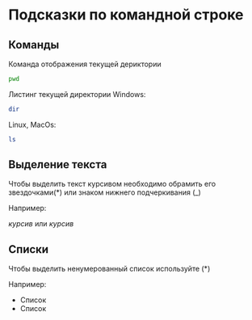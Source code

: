 # Подсказки по командной строке

## Команды

Команда отображения текущей дериктории
```sh
pwd
```

Листинг текущей директории 
Windows:
```sh
dir
```
Linux, MacOs:
```sh
ls
```
## Выделение текста

Чтобы выделить текст курсивом необходимо обрамить его звездочками(*) или знаком нижнего подчеркивания (_)

Например:

 *курсив* или _курсив_

 ## Списки

 Чтобы выделить ненумерованный список используйте (*)

 Например:

 * Список 
 * Список